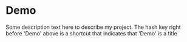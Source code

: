 # Demo

Some description text here to describe my project. The hash key right before 'Demo' above is a shortcut that indicates that 'Demo' is a title
